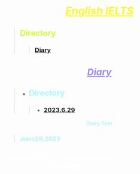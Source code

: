 # <font color="#fdf730"><center><ins>*****English IELTS*****<ins></center></font>
> ## <font color="#d0ff34">Directory<font>
>>### <font color="#0996ff">[Diary](#Diary)<font>
***<h3 id="Diary"><font color="#9f88fe"><center><ins>Diary<ins></center><font></h3>***<font color="#a9faff"><font>
---
> * ## <font color="#a9faff">Directory<font>
>>* ### <font color="#a9faff">[2023.6.29](#June29,2023)<font>
<font color="#a9faff"><center>**Diary Text**</center><font>
> <h3 id="June29,2023"><font color="#a9faff">June29,2023<font></h3><font color="#ffffff"><font>
To day I doing thes text.  
And **study学习** english **spoken language口语**  
Whant go to the **Germany德国**  

